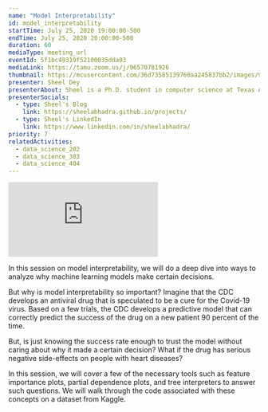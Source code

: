 ```yaml
---
name: "Model Interpretability"
id: model_interpretability
startTime: July 25, 2020 19:00:00-500
endTime: July 25, 2020 20:00:00-500
duration: 60
mediaType: meeting_url
eventId: 5f1bc49319f52100035dda03
mediaLink: https://tamu.zoom.us/j/96570781926
thumbnail: https://mcusercontent.com/36d73585139760aa245837bb2/images/907ef44b-9d6c-478c-baa4-5ef79cbb9901.jpeg
presenter: Sheel Dey
presenterAbout: Sheel is a Ph.D. student in computer science at Texas A&M University, working at the intersection of reinforcement learning and robotics. He has won the TAMIDS data science competitions (grad division) in 2019 and 2020.
presenterSocials:
  - type: Sheel's Blog
    link: https://sheelabhadra.github.io/projects/
  - type: Sheel's LinkedIn
    link: https://www.linkedin.com/in/sheelabhadra/
priority: 7
relatedActivities:
  - data_science_202
  - data_science_303
  - data_science_404
---
```

<div class="embed-responsive embed-responsive-16by9 mb-3">
<iframe src="https://www.youtube.com/embed/O4w0cE2rmTk" frameBorder="0" allowfullscreen></iframe>
</div>

In this session on model interpretability, we will do a deep dive into ways to analyze why machine learning models make certain decisions.

But why is model interpretability so important? Imagine that the CDC develops an antiviral drug that is speculated to be a cure for the Covid-19 virus. Based on a few trials, the CDC develops a predictive model that can correctly predict the success of the drug on a new patient 90 percent of the time.

But, is just knowing the success rate enough to trust the model without caring about why it made a certain decision? What if the drug has serious negative side-effects on people with heart diseases?

In this session, we will cover a few of the necessary tools such as feature importance plots, partial dependence plots, and tree interpreters to answer such questions. We will walk through the code associated with these concepts on a dataset from Kaggle.
